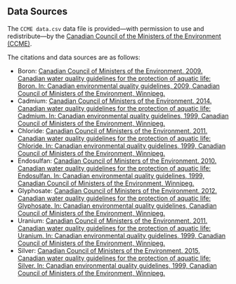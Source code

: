 ## Data Sources

The `CCME data.csv` data file is provided&mdash;with permission to use and redistribute&mdash;by the [Canadian Council of the Ministers of the Environment (CCME)](http://ceqg-rcqe.ccme.ca/en/index.html).

The citations and data sources are as follows:

- Boron: [Canadian Council of Ministers of the Environment. 2009. Canadian water quality guidelines for the protection of aquatic life: Boron. In: Canadian  environmental  quality guidelines, 2009, Canadian Council of  Ministers of the Environment, Winnipeg.](http://ceqg-rcqe.ccme.ca/download/en/324/)
- Cadmium: [Canadian  Council of Ministers  of  the  Environment.  2014.  Canadian  water  quality  guidelines  for  the  protection  of  aquatic  life: Cadmium. In: Canadian environmental quality guidelines, 1999, Canadian Council of Ministers of the Environment, Winnipeg.](http://ceqg-rcqe.ccme.ca/download/en/148/)
- Chloride: [Canadian Council of Ministers of the Environment. 2011. Canadian water quality guidelines for the protection of aquatic life: Chloride. In: Canadian environmental quality guidelines, 1999, Canadian Council of Ministers of the Environment, Winnipeg. ](http://ceqg-rcqe.ccme.ca/download/en/337/)
- Endosulfan: [Canadian Council of Ministers of the Environment. 2010. Canadian water quality guidelines for the protection of aquatic life:   Endosulfan.   In:   Canadian environmental quality guidelines, 1999, Canadian Council of Ministers of the Environment, Winnipeg.](http://ceqg-rcqe.ccme.ca/download/en/327/)
- Glyphosate: [Canadian Council of Ministers of the Environment. 2012. Canadian water quality guidelines for the protection of aquatic life:  Glyphosate.  In: Canadian  environmental quality guidelines, Canadian Council of Ministers of the Environment,   Winnipeg.](http://ceqg-rcqe.ccme.ca/download/en/182/)
- Uranium: [Canadian Council of Ministers of the Environment. 2011. Canadian water quality guidelines for the protection of aquatic life: Uranium. In: Canadian environmental quality guidelines, 1999, Canadian Council of Ministers of the Environment, Winnipeg.](http://ceqg-rcqe.ccme.ca/download/en/328/)
- Silver: [Canadian   Council   of   Ministers   of   the   Environment.   2015.   Canadian water quality guidelines for the protection of aquatic life: Silver. In: Canadian environmental quality guidelines, 1999, Canadian Council of Ministers of the Environment, Winnipeg.](http://ceqg-rcqe.ccme.ca/download/en/355/)
